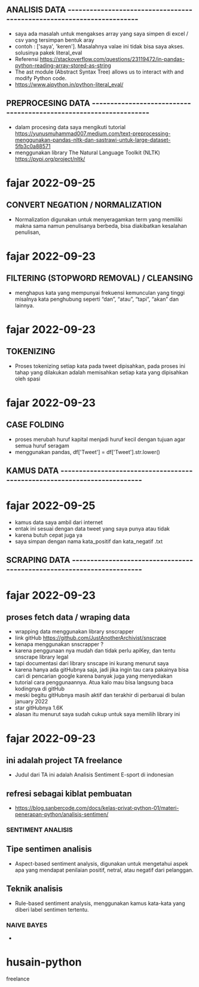 ## ANALISIS DATA ----------------------------------------------------------------------
- saya ada masalah untuk mengakses array yang saya simpen di excel / csv yang tersimpan bentuk aray 
- contoh : ['saya', 'keren']. Masalahnya valae ini tidak bisa saya akses. solusinya pakek literal_eval
- Referensi https://stackoverflow.com/questions/23119472/in-pandas-python-reading-array-stored-as-string
- The ast module (Abstract Syntax Tree) allows us to interact with and modify Python code.
- https://www.aipython.in/python-literal_eval/

## PREPROCESING DATA ------------------------------------------------------------------
- dalam procesing data saya mengikuti tutorial https://yunusmuhammad007.medium.com/text-preprocessing-menggunakan-pandas-nltk-dan-sastrawi-untuk-large-dataset-5fb3c0a88571
- menggunakan library The Natural Language Toolkit (NLTK) https://pypi.org/project/nltk/

# fajar 2022-09-25
## CONVERT NEGATION / NORMALIZATION
- Normalization digunakan untuk menyeragamkan term yang memiliki makna sama namun penulisanya berbeda, bisa diakibatkan kesalahan penulisan,

# fajar 2022-09-23
## FILTERING (STOPWORD REMOVAL) / CLEANSING
- menghapus kata yang mempunyai frekuensi kemunculan yang tinggi misalnya kata penghubung seperti “dan”, “atau”, “tapi”, “akan” dan lainnya.

# fajar 2022-09-23
## TOKENIZING
- Proses tokenizing setiap kata pada tweet dipisahkan, pada proses ini tahap
yang dilakukan adalah memisahkan setiap kata yang dipisahkan oleh spasi

# fajar 2022-09-23
## CASE FOLDING
- proses merubah huruf kapital menjadi huruf kecil dengan tujuan agar semua huruf seragam
- menggunakan pandas, df['Tweet'] = df['Tweet'].str.lower()

## KAMUS DATA -------------------------------------------------------------------------

# fajar 2022-09-25
- kamus data saya ambil dari internet
- entak ini sesuai dengan data tweet yang saya punya atau tidak
- karena butuh cepat juga ya
- saya simpan dengan nama kata_positif dan kata_negatif .txt

## SCRAPING DATA ----------------------------------------------------------------------

# fajar 2022-09-23
## proses fetch data / wraping data 
- wrapping data menggunakan library snscrapper
- link gitHub https://github.com/JustAnotherArchivist/snscrape
- kenapa menggunakan snscrapper ?
- karena penggunaan nya mudah dan tidak perlu apiKey, dan tentu snscrape library legal
- tapi documentasi dari library snscape ini kurang menurut saya
- karena hanya ada gitHubnya saja, jadi jika ingin tau cara pakainya bisa cari di pencarian google karena banyak juga yang menyediakan 
- tutorial cara penggunaannya. Atua kalo mau bisa langsung baca kodingnya di gitHub
- meski begitu gitHubnya masih aktif dan terakhir di perbaruai di bulan january 2022
- star gitHubnya 1.6K
- alasan itu menurut saya sudah cukup untuk saya memilih library ini

# fajar 2022-09-23
## ini adalah project TA freelance
- Judul dari TA ini adalah Analisis Sentiment E-sport di indonesian
## refresi sebagai kiblat pembuatan
- https://blog.sanbercode.com/docs/kelas-privat-python-01/materi-penerapan-python/analisis-sentimen/ 

### SENTIMENT ANALISIS
## Tipe sentimen analisis
- Aspect-based sentiment analysis, digunakan untuk mengetahui aspek apa yang mendapat penilaian positif, netral, atau negatif dari pelanggan.
## Teknik analisis
- Rule-based sentiment analysis, menggunakan kamus kata-kata yang diberi label sentimen tertentu.

### NAIVE BAYES
- 

# husain-python
freelance
